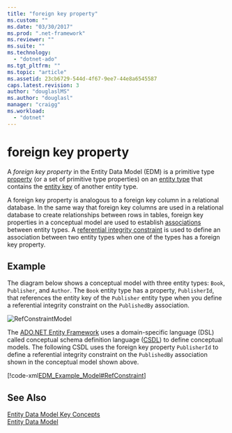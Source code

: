 ```yaml
---
title: "foreign key property"
ms.custom: ""
ms.date: "03/30/2017"
ms.prod: ".net-framework"
ms.reviewer: ""
ms.suite: ""
ms.technology: 
  - "dotnet-ado"
ms.tgt_pltfrm: ""
ms.topic: "article"
ms.assetid: 23cb6729-544d-4f67-9ee7-44e8a6545587
caps.latest.revision: 3
author: "douglaslMS"
ms.author: "douglasl"
manager: "craigg"
ms.workload: 
  - "dotnet"
---
```

# foreign key property
A *foreign key property* in the Entity Data Model (EDM) is a primitive type [property](../../../../docs/framework/data/adonet/property.md) (or a set of primitive type properties) on an [entity type](../../../../docs/framework/data/adonet/entity-type.md) that contains the [entity key](../../../../docs/framework/data/adonet/entity-key.md) of another entity type.  
  
 A foreign key property is analogous to a foreign key column in a relational database. In the same way that foreign key columns are used in a relational database to create relationships between rows in tables, foreign key properties in a conceptual model are used to establish [associations](../../../../docs/framework/data/adonet/association-type.md) between entity types. A [referential integrity constraint](../../../../docs/framework/data/adonet/referential-integrity-constraint.md) is used to define an association between two entity types when one of the types has a foreign key property.  
  
## Example  
 The diagram below shows a conceptual model with three entity types: `Book`, `Publisher`, and `Author`. The `Book` entity type has a property, `PublisherId`, that references the entity key of the `Publisher` entity type when you define a referential integrity constraint on the `PublishedBy` association.  
  
 ![RefConstraintModel](../../../../docs/framework/data/adonet/media/refconstraintmodel.gif "RefConstraintModel")  
  
 The [ADO.NET Entity Framework](../../../../docs/framework/data/adonet/ef/index.md) uses a domain-specific language (DSL) called conceptual schema definition language ([CSDL](../../../../docs/framework/data/adonet/ef/language-reference/csdl-specification.md)) to define conceptual models. The following CSDL uses the foreign key property `PublisherId` to define a referential integrity constraint on the `PublishedBy` association shown in the conceptual model shown above.  
  
 [!code-xml[EDM_Example_Model#RefConstraint](../../../../samples/snippets/xml/VS_Snippets_Data/edm_example_model/xml/books4.edmx#refconstraint)]  
  
## See Also  
 [Entity Data Model Key Concepts](../../../../docs/framework/data/adonet/entity-data-model-key-concepts.md)  
 [Entity Data Model](../../../../docs/framework/data/adonet/entity-data-model.md)
